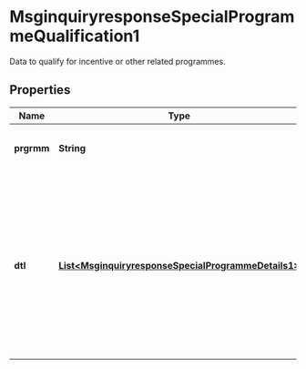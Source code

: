 

# MsginquiryresponseSpecialProgrammeQualification1

Data to qualify for incentive or other related programmes.

## Properties

| Name | Type | Description | Notes |
|------------ | ------------- | ------------- | -------------|
|**prgrmm** | **String** | The name of the Special Program. |  [optional] |
|**dtl** | [**List&lt;MsginquiryresponseSpecialProgrammeDetails1&gt;**](MsginquiryresponseSpecialProgrammeDetails1.md) | Data about the Special Program associated with the transaction. The data is sent in a name-value pair: Special Program Data Name and Special Program Data Value. |  [optional] |



